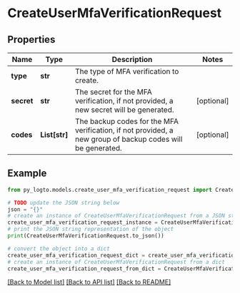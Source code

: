 # CreateUserMfaVerificationRequest


## Properties

Name | Type | Description | Notes
------------ | ------------- | ------------- | -------------
**type** | **str** | The type of MFA verification to create. | 
**secret** | **str** | The secret for the MFA verification, if not provided, a new secret will be generated. | [optional] 
**codes** | **List[str]** | The backup codes for the MFA verification, if not provided, a new group of backup codes will be generated. | [optional] 

## Example

```python
from py_logto.models.create_user_mfa_verification_request import CreateUserMfaVerificationRequest

# TODO update the JSON string below
json = "{}"
# create an instance of CreateUserMfaVerificationRequest from a JSON string
create_user_mfa_verification_request_instance = CreateUserMfaVerificationRequest.from_json(json)
# print the JSON string representation of the object
print(CreateUserMfaVerificationRequest.to_json())

# convert the object into a dict
create_user_mfa_verification_request_dict = create_user_mfa_verification_request_instance.to_dict()
# create an instance of CreateUserMfaVerificationRequest from a dict
create_user_mfa_verification_request_from_dict = CreateUserMfaVerificationRequest.from_dict(create_user_mfa_verification_request_dict)
```
[[Back to Model list]](../README.md#documentation-for-models) [[Back to API list]](../README.md#documentation-for-api-endpoints) [[Back to README]](../README.md)



